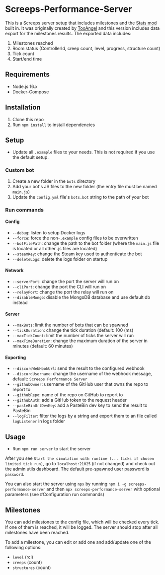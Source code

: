 # Screeps-Performance-Server

This is a Screeps server setup that includes milestones and the [Stats mod](https://github.com/The-International-Screeps-Bot/screepsmod-server-stats) built in. It was originally created by [TooAngel](https://github.com/TooAngel) and this version includes data export for the milestones results. The exported data includes:

1. Milestones reached
2. Room status (ControllerId, creep count, level, progress, structure count)
3. Tick count
4. Start/end time

## Requirements

- Node.js 16.x
- Docker-Compose

## Installation

1. Clone this repo
2. Run `npm install` to install dependencies

## Setup

- Update all `.example` files to your needs. This is not required if you use the default setup.

### Custom bot

1. Create a new folder in the `bots` directory
2. Add your bot's JS files to the new folder (the entry file must be named `main.js`)
3. Update the `config.yml` file's `bots.bot` string to the path of your bot

### Run commands

#### Config

- `--debug`: listen to setup Docker logs
- `--force`: force the non-`.example` config files to be overwritten
- `--botFilePath`: change the path to the bot folder (where the `main.js` file is located or all other .js files are located)
- `--steamKey`: change the Steam key used to authenticate the bot
- `--deleteLogs`: delete the logs folder on startup

#### Network

- `--serverPort`: change the port the server will run on
- `--cliPort`: change the port the CLI will run on
- `--relayPort`: change the port the relay will run on
- `--disableMongo`: disable the MongoDB database and use default db instead

#### Server

- `--maxBots`: limit the number of bots that can be spawned
- `--tickDuration`: change the tick duration (default: 100 (ms)
- `--maxTickCount`: limit the number of ticks the server will run
- `--maxTimeDuration`: change the maximum duration of the server in minutes (default: 60 minutes)

#### Exporting

- `--discordWebHookUrl`: send the result to the configured webhook
- `--discordUsername`: change the username of the webhook message, default: `Screeps Performance Server`
- `--githubOwner`: username of the GitHub user that owns the repo to report to
- `--githubRepo`: name of the repo on GitHub to report to
- `--githubAuth`: add a GitHub token to the request header
- `--pasteBinUrlDevKey`: add a PasteBin dev key to send the result to PasteBin
- `--logFilter`: filter the logs by a string and export them to an file called `logListener` in logs folder

## Usage

- Run `npm run server` to start the server

After you see `Start the simulation with runtime (... ticks if chosen limited tick run)`, go to `localhost:21025` (if not changed) and check out the admin utils dashboard. The default pre-spawned user password is `password`.

You can also start the server using `npx` by running `npm i -g screeps-performance-server` and then `npx screeps-performance-server` with optional parameters (see #Configuration run commands)

## Milestones

You can add milestones to the config file, which will be checked every tick. If one of them is reached, it will be logged. The server should stop after all milestones have been reached.

To add a milestone, you can edit or add one and add/update one of the following options:

- `level` (rcl)
- `creeps` (count)
- `structures` (count)
